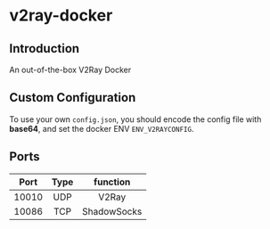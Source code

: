 # v2ray-docker

## Introduction

An out-of-the-box V2Ray Docker

## Custom Configuration

To use your own `config.json`, you should encode the config file with __base64__, and set the docker ENV `ENV_V2RAYCONFIG`.

## Ports

| Port | Type | function |
| :--: | :--: | :--: |
| 10010 | UDP | V2Ray |
| 10086 | TCP | ShadowSocks |
